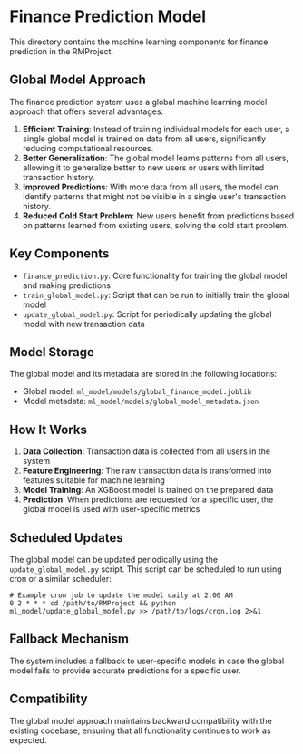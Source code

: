 # Finance Prediction Model

This directory contains the machine learning components for finance prediction in the RMProject.

## Global Model Approach

The finance prediction system uses a global machine learning model approach that offers several advantages:

1. **Efficient Training**: Instead of training individual models for each user, a single global model is trained on data from all users, significantly reducing computational resources.
2. **Better Generalization**: The global model learns patterns from all users, allowing it to generalize better to new users or users with limited transaction history.
3. **Improved Predictions**: With more data from all users, the model can identify patterns that might not be visible in a single user's transaction history.
4. **Reduced Cold Start Problem**: New users benefit from predictions based on patterns learned from existing users, solving the cold start problem.

## Key Components

- `finance_prediction.py`: Core functionality for training the global model and making predictions
- `train_global_model.py`: Script that can be run to initially train the global model
- `update_global_model.py`: Script for periodically updating the global model with new transaction data

## Model Storage

The global model and its metadata are stored in the following locations:
- Global model: `ml_model/models/global_finance_model.joblib`
- Model metadata: `ml_model/models/global_model_metadata.json`

## How It Works

1. **Data Collection**: Transaction data is collected from all users in the system
2. **Feature Engineering**: The raw transaction data is transformed into features suitable for machine learning
3. **Model Training**: An XGBoost model is trained on the prepared data
4. **Prediction**: When predictions are requested for a specific user, the global model is used with user-specific metrics

## Scheduled Updates

The global model can be updated periodically using the `update_global_model.py` script. This script can be scheduled to run using cron or a similar scheduler:

```
# Example cron job to update the model daily at 2:00 AM
0 2 * * * cd /path/to/RMProject && python ml_model/update_global_model.py >> /path/to/logs/cron.log 2>&1
```

## Fallback Mechanism

The system includes a fallback to user-specific models in case the global model fails to provide accurate predictions for a specific user.

## Compatibility

The global model approach maintains backward compatibility with the existing codebase, ensuring that all functionality continues to work as expected. 